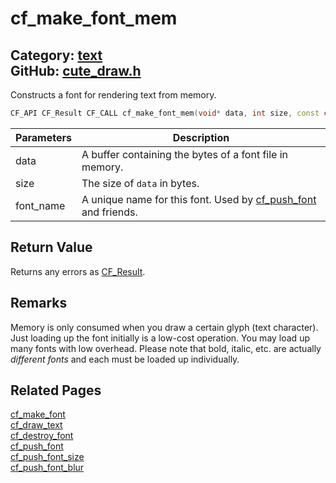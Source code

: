 [](../header.md ':include')

# cf_make_font_mem

Category: [text](/api_reference?id=text)  
GitHub: [cute_draw.h](https://github.com/RandyGaul/cute_framework/blob/master/include/cute_draw.h)  
---

Constructs a font for rendering text from memory.

```cpp
CF_API CF_Result CF_CALL cf_make_font_mem(void* data, int size, const char* font_name);
```

Parameters | Description
--- | ---
data | A buffer containing the bytes of a font file in memory.
size | The size of `data` in bytes.
font_name | A unique name for this font. Used by [cf_push_font](/text/cf_push_font.md) and friends.

## Return Value

Returns any errors as [CF_Result](/utility/cf_result.md).

## Remarks

Memory is only consumed when you draw a certain glyph (text character). Just loading up the font initially is
a low-cost operation. You may load up many fonts with low overhead. Please note that bold, italic, etc. are actually
_different fonts_ and each must be loaded up individually.

## Related Pages

[cf_make_font](/text/cf_make_font.md)  
[cf_draw_text](/text/cf_draw_text.md)  
[cf_destroy_font](/text/cf_destroy_font.md)  
[cf_push_font](/text/cf_push_font.md)  
[cf_push_font_size](/text/cf_push_font_size.md)  
[cf_push_font_blur](/text/cf_push_font_blur.md)  
